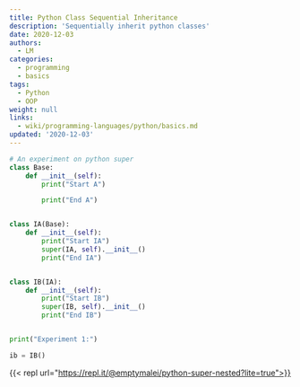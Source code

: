 ```yaml
---
title: Python Class Sequential Inheritance
description: 'Sequentially inherit python classes'
date: 2020-12-03
authors:
  - LM
categories:
  - programming
  - basics
tags:
  - Python
  - OOP
weight: null
links:
  - wiki/programming-languages/python/basics.md
updated: '2020-12-03'
---
```




```python
# An experiment on python super
class Base:
    def __init__(self):
        print("Start A")

        print("End A")


class IA(Base):
    def __init__(self):
        print("Start IA")
        super(IA, self).__init__()
        print("End IA")


class IB(IA):
    def __init__(self):
        print("Start IB")
        super(IB, self).__init__()
        print("End IB")


print("Experiment 1:")

ib = IB()
```


{{< repl url="https://repl.it/@emptymalei/python-super-nested?lite=true">}}

